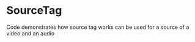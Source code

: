 # SourceTag
Code demonstrates how source tag works can be used for a source of a video and an audio
